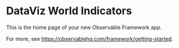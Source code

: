 # DataViz World Indicators

This is the home page of your new Observable Framework app.

For more, see <https://observablehq.com/framework/getting-started>.
